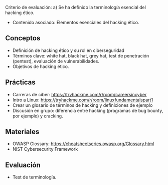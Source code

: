 Criterio de evaluación:
a) Se ha definido la terminología esencial del hacking ético.

* Contenido asociado: Elementos esenciales del hacking ético.

## Conceptos
- Definición de hacking ético y su rol en ciberseguridad
- Términos clave: white hat, black hat, grey hat, test de penetración (pentest), evaluación de vulnerabilidades.
- Objetivos de hacking ético.

## Prácticas
- Carreras de ciber: https://tryhackme.com/r/room/careersincyber
- Intro a Linux: https://tryhackme.com/r/room/linuxfundamentalspart1
- Crear un glosario de términos de hacking y definiciones de ejemplo
- Discusión en grupo: diferencia entre hacking (programas de bug bounty, por ejemplo) y cracking.

## Materiales
- OWASP Glossary: https://cheatsheetseries.owasp.org/Glossary.html
- NIST Cybersecurity Framework

## Evaluación
- Test de terminología.